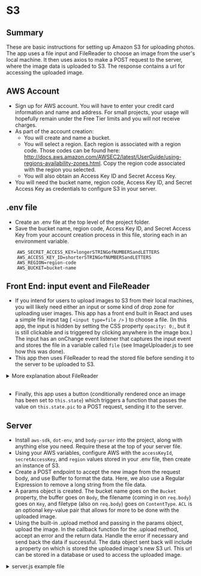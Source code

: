 # S3

## Summary
These are basic instructions for setting up Amazon S3 for uploading photos. The app uses a file input and FileReader to choose an image from the user's local machine. It then uses axios to make a POST request to the server, where the image data is uploaded to S3. The response contains a url for accessing the uploaded image.

## AWS Account
- Sign up for AWS account. You will have to enter your credit card information and name and address. For small projects, your usage will hopefully remain under the Free Tier limits and you will not receive charges.
- As part of the account creation: 
    - You will create and name a bucket. 
    - You will select a region. Each region is associated with a region code. Those codes can be found here: http://docs.aws.amazon.com/AWSEC2/latest/UserGuide/using-regions-availability-zones.html. Copy the region code associated with the region you selected.
    - You will also obtain an Access Key ID and Secret Access Key.
- You will need the bucket name, region code, Access Key ID, and Secret Access Key as credentials to configure S3 in your server.


## .env file
- Create an .env file at the top level of the project folder.
- Save the bucket name, region code, Access Key ID, and Secret Access Key from your account creation process in this file, storing each in an environment variable.

```
    AWS_SECRET_ACCESS_KEY=longerSTRINGofNUMBERSandLETTERS
    AWS_ACCESS_KEY_ID=shorterSTRINGofNUMBERSandLETTERS
    AWS_REGION=region-code
    AWS_BUCKET=bucket-name

```

## Front End: input event and FileReader
- If you intend for users to upload images to S3 from their local machines, you will likely need either an input or some kind of drop zone for uploading user images. This app has a front end built in React and uses a simple file input tag ( ```<input type=file />``` ) to choose a file. (In this app, the input is hidden by setting the CSS property ```opacity: 0;```, but it is still clickable and is triggered by clicking anywhere in the image box.) The input has an onChange event listener that captures the input event and stores the file in a variable called ```file``` (see ImageUploader.js to see how this was done).
- This app then uses FileReader to read the stored file before sending it to the server to be uploaded to S3.

<details><summary>More explanation about FileReader</summary>

- FileReader is not an S3 thing. It is a file API built into HTML5 for uploading local images to the web. Most browsers support it. No installation is required.

- There are four basic steps for using FileReader in an app like this:
    1. Create an instance of FileReader and store it in a variable (often named ```reader```).
    2. Save the file in variable (often named ```file```). This is the same file mentioned above, 
    the file captured by the input event.
    3. Tell the reader to read (i.e., interpret) the file using a built-in FileReader method. Here, 
    we use the .readAsDataURL method to read image data, but there are other methods too, such as 
    the .readAsText method for reading text data.
    4. Use the built-in .onload method to tell FileReader what to do with the file once the reader 
    has read it. Once the file has been read, FileReader stores the file in the .result property on 
    the reader (e.g., in ```reader.result``` if the FileReader instance was named ```reader```).

- Here is an example of those four steps, taken from the code in this app:
    
```js
    const reader = new FileReader(); // 1. create instance of FileReader
    const file = e.target.files[0];  // 2. save file from input event in a variable
    reader.readAsDataURL(file);      // 3. tell reader to read file using built-in method
    reader.onload = () => {          // 4. tell reader what to do with file once read
        const pic = {
        file: reader.result, // .result is where the result of the read operation is stored
        filename: file.name,
        filetype: file.type
        }
        this.setState({ pic }); // once the file is read, the pic object is set to this.state
    }
```

</details>

<br/>
        
- Finally, this app uses a button (conditionally rendered once an image has been set to ```this.state```) which triggers a function that passes the value on ```this.state.pic``` to a POST request, sending it to the server.


## Server
- Install ```aws-sdk```, ```dot-env```, and ```body-parser``` into the project, along with anything else you need. Require these at the top of your server file.
- Using your AWS variables, configure AWS with the ```accessKeyId```, ```secretAccessKey```, and ```region``` values stored in your .env file, then create an instance of S3.
- Create a POST endpoint to accept the new image from the request body, and use Buffer to format the data. Here, we also use a Regular Expression to remove a long string from the file data.
- A params object is created. The bucket name goes on the ```Bucket``` property, the buffer goes on ```Body```, the filename (coming in on ```req.body```) goes on ```Key```, and filetype (also on ```req.body```) goes on ```ContentType```. ```ACL``` is an optional key-value pair that allows for more to be done with the uploaded image.
- Using the built-in .upload method and passing in the params object, upload the image. In the callback function for the .upload method, accept an error and the return data. Handle the error if necessary and send back the data if successful. The data object sent back will include a property on which is stored the uploaded image's new S3 url. This url can be stored in a database or used to access the uploaded image.

<details> <summary> server.js example file </summary> 

```js
    require('dotenv').config(); // 'dot-env' gives us acces to the .env variables
    const express = require('express')
      , bodyParser = require('body-parser') 
      , AWS = require('aws-sdk') // import and require AWS
      , app = express();

    AWS.config.update({ // AWS configuration using .env variables
      accessKeyId: process.env.AWS_ACCESS_KEY_ID,
      secretAccessKey: process.env.AWS_SECRET_ACCESS_KEY,
      region: process.env.AWS_REGION
    });
    const S3 = new AWS.S3(); // create instance of S3

    app.use(bodyParser.json()); // need bodyParser for request body

    app.post('/api/photo/:userID', (req, res) => { // front-end request sends chosen image to post endpoint
      const buffer = new Buffer(req.body.file.replace(/^data.*;base64,/, ""), 'base64');
      const params = {
        Bucket: process.env.AWS_BUCKET,
        Body: buffer,
        Key: req.body.filename,
        ContentType: req.body.filetype,
        ACL: 'public-read'
      };
      S3.upload(params, (err, data) => { // image is uploaded to s3
        if (err) return res.status(500).send(err);
        else res.status(200).send(data);
      });
    });

```

</details>